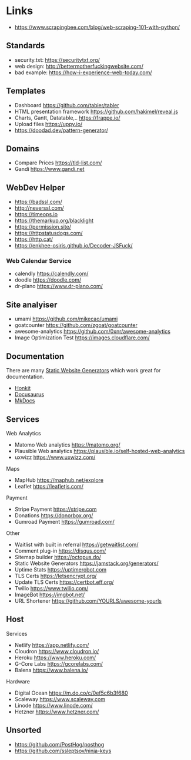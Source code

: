 # Links

- <https://www.scrapingbee.com/blog/web-scraping-101-with-python/>

## Standards

- security.txt: <https://securitytxt.org/>
- web design: <http://bettermotherfuckingwebsite.com/>
- bad example: <https://how-i-experience-web-today.com/>

## Templates

- Dashboard <https://github.com/tabler/tabler>
- HTML presentation framework <https://github.com/hakimel/reveal.js>
- Charts, Gantt, Datatable,.. <https://frappe.io/>
- Upload files <https://uppy.io/>
- <https://doodad.dev/pattern-generator/>

## Domains

- Compare Prices <https://tld-list.com/>
- Gandi <https://www.gandi.net>

## WebDev Helper

- <https://badssl.com/>
- <http://neverssl.com/>
- <https://timeops.io>
- <https://themarkup.org/blacklight>
- <https://permission.site/>
- <https://httpstatusdogs.com/>
- <https://http.cat/>
- <https://enkhee-osiris.github.io/Decoder-JSFuck/>

### Web Calendar Service

- calendly <https://calendly.com/>
- doodle <https://doodle.com/>
- dr-plano <https://www.dr-plano.com/>

## Site analyiser

- umami <https://github.com/mikecao/umami>
- goatcounter <https://github.com/zgoat/goatcounter>
- awesome-analytics <https://github.com/0xnr/awesome-analytics>
- Image Optimization Test <https://images.cloudflare.com/>

## Documentation

There are many [Static Website Generators](https://jamstack.org/generators/) which work great for documentation.

- [Honkit](https://github.com/honkit/honkit)
- [Docusaurus](https://docusaurus.io/)
- [MkDocs](https://www.mkdocs.org/)

## Services

Web Analytics

- Matomo Web analytics <https://matomo.org/>
- Plausible Web analytics <https://plausible.io/self-hosted-web-analytics>
- uxwizz <https://www.uxwizz.com/>

Maps

- MapHub <https://maphub.net/explore>
- Leaflet <https://leafletjs.com/>

Payment

- Stripe Payment <https://stripe.com>
- Donations <https://donorbox.org/>
- Gumroad Payment <https://gumroad.com/>

Other

- Waitlist with built in referral <https://getwaitlist.com/>
- Comment plug-in <https://disqus.com/>
- Sitemap builder <https://octopus.do/>
- Static Website Generators <https://jamstack.org/generators/>
- Uptime Stats <https://uptimerobot.com>
- TLS Certs <https://letsencrypt.org/>
- Update TLS Certs <https://certbot.eff.org/>
- Twilio <https://www.twilio.com/>
- ImageBot <https://imgbot.net/>
- URL Shortener <https://github.com/YOURLS/awesome-yourls>

## Host

Services

- Netlify <https://app.netlify.com/>
- Cloudron <https://www.cloudron.io/>
- Heroku <https://www.heroku.com/>
- G-Core Labs <https://gcorelabs.com/>
- Balena <https://www.balena.io/>

Hardware

- Digital Ocean <https://m.do.co/c/0ef5c6b3f680>
- Scaleway <https://www.scaleway.com>
- Linode <https://www.linode.com/>
- Hetzner <https://www.hetzner.com/>

## Unsorted

- <https://github.com/PostHog/posthog>
- <https://github.com/ssleptsov/ninja-keys>
